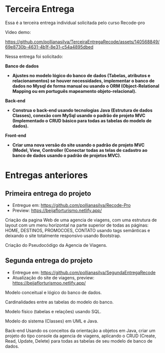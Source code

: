 
# Terceira Entrega
Essa é a terceira entrega individual solicitada pelo curso Recode-pro

Video demo:


https://github.com/pollianasilva/TerceiraEntregaRecode/assets/140568849/69e8730b-4631-4b1f-8e31-c54a4895dbed



Nessa entrega foi solicitado:

<strong>Banco de dados 
- Ajustes no modelo lógico do banco de dados (Tabelas, atributos e relacionamentos) se houver necessidades, implementar o banco de dados no Mysql de forma manual ou usando o ORM (Object-Relational Mapping ou em português mapeamento objeto-relacional).  
 
Back-end 
- Construa o back-end usando tecnologias Java (Estrutura de dados Classes), conexão com MySql usando o padrão de projeto MVC (Implementado o CRUD básico para todas as tabelas do modelo de dados). 

Front-end 
- Criar uma nova versão do site usando o padrão de projeto MVC (Model, View, Controller (Conectar todas as telas de cadastro ao banco de dados usando o padrão de projetos MVC). </strong>

# Entregas anteriores
 ## Primeira entrega do projeto 
  - Entregue em: https://github.com/pollianasilva/Recode-Pro
 - Preview: https://beijaflorturismo.netlify.app/


 Criação da pagina Web de uma agencia de viagens, com uma estrutura de layout com um menu horizontal na parte superior de todas as páginas: HOME, DESTINOS, PROMOCOES, CONTATO usando tags semânticas e deixando o site totalmente responsivo usando Bootstrap.

 Criação do Pseudocódigo da Agencia de Viagens.

  ## Segunda entrega do projeto 
  - Entregue em: https://github.com/pollianasilva/SegundaEntregaRecode
  - Atualização do site de viagens, preview: https://beijaflorturismoo.netlify.app/
  
  Modelo conceitual e lógico do banco de dados.

 Cardinalidades entre as tabelas do modelo do banco.

 Modelo físico (tabelas e relações) usando SQL.

 Modelo do sistema (Classes) em UML e Java.

Back-end
 Usando os conceitos da orientação a objetos em Java, criar um projeto do tipo console da agencia de viagens, aplicando o CRUD (Create, Read, Update, Delete) para todas as tabelas de seu modelo de banco de dados.



